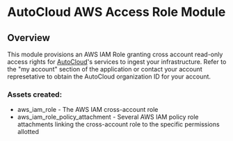 AutoCloud AWS Access Role Module
================================

## Overview

This module provisions an AWS IAM Role granting cross account read-only access rights for [AutoCloud](https://autocloud.dev)'s services
to ingest your infrastructure. Refer to the "my account" section of the application or contact your account represetative to obtain the
AutoCloud organization ID for your account. 

### Assets created:

* aws_iam_role - The AWS IAM cross-account role
* aws_iam_role_policy_attachment - Several AWS IAM policy role attachments linking the cross-account role to the specific permissions allotted

